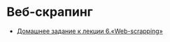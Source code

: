 # Веб-скрапинг

- [Домашнее задание к лекции 6.«Web-scrapping»](https://github.com/netology-code/py-homeworks-advanced/tree/new_hw_scrapping/6.Web-scrapping)